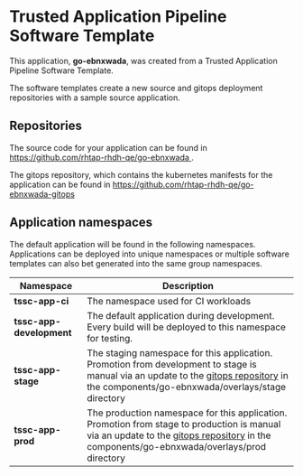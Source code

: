 # Trusted Application Pipeline Software Template

This application, **go-ebnxwada**, was created from a Trusted Application Pipeline Software Template.

The software templates create a new source and gitops deployment repositories with a sample source application. 

## Repositories

The source code for your application can be found in [https://github.com/rhtap-rhdh-qe/go-ebnxwada ](https://github.com/rhtap-rhdh-qe/go-ebnxwada ).
 
The gitops repository, which contains the kubernetes manifests for the application can be found in 
[https://github.com/rhtap-rhdh-qe/go-ebnxwada-gitops ](https://github.com/rhtap-rhdh-qe/go-ebnxwada-gitops ) 

## Application namespaces 

The default application will be found in the following namespaces. Applications can be deployed into unique namespaces or multiple software templates can also bet generated into the same group namespaces.  

|  Namespace   |  Description   |  
| -------- | -------- |
| **tssc-app-ci** | The namespace used for CI workloads |
| **tssc-app-development** | The default application during development. Every build will be deployed to this namespace for testing. |
| **tssc-app-stage** | The staging namespace for this application. Promotion from development to stage is manual via an update to the [gitops repository](https://github.com/rhtap-rhdh-qe/go-ebnxwada-gitops ) in the components/go-ebnxwada/overlays/stage directory |
| **tssc-app-prod** | The production namespace for this application. Promotion from stage to production is manual via an update to the [gitops repository](https://github.com/rhtap-rhdh-qe/go-ebnxwada-gitops ) in the components/go-ebnxwada/overlays/prod directory |